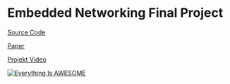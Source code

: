# Embedded Networking Final Project

[Source Code](WeatherClockEmbeddedNetworking.ino)

[Paper](paper/conference_101719.pdf)

[Projekt Video](https://www.youtube.com/watch?v=n8XpZiIHc9Y)

[![Everything Is AWESOME](http://i.imgur.com/Ot5DWAW.png)](https://www.youtube.com/watch?v=n8XpZiIHc9Y)
